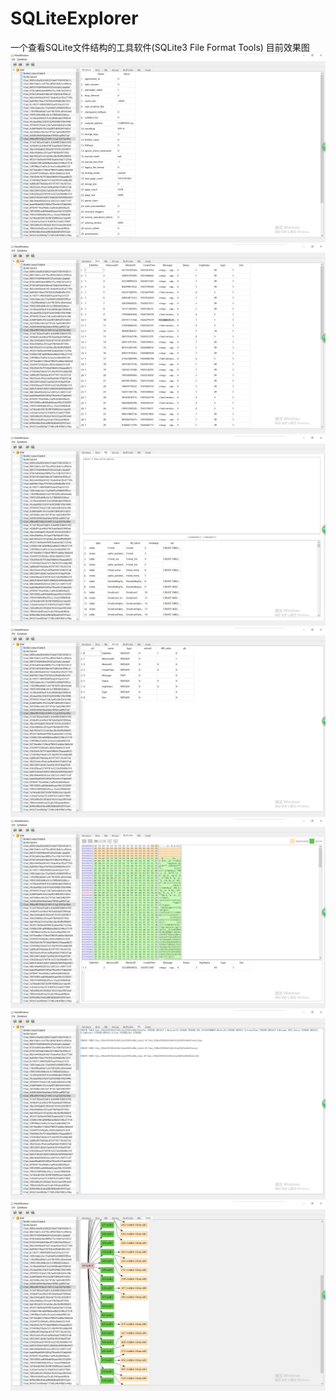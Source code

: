 # SQLiteExplorer
一个查看SQLite文件结构的工具软件(SQLite3 File Format Tools)
目前效果图
![image](https://github.com/hawkchch/SQLiteExplorer/blob/master/art/1.png)
![image](https://github.com/hawkchch/SQLiteExplorer/blob/master/art/2.png)
![image](https://github.com/hawkchch/SQLiteExplorer/blob/master/art/3.png)
![image](https://github.com/hawkchch/SQLiteExplorer/blob/master/art/4.png)
![image](https://github.com/hawkchch/SQLiteExplorer/blob/master/art/5.png)
![image](https://github.com/hawkchch/SQLiteExplorer/blob/master/art/6.png)
![image](https://github.com/hawkchch/SQLiteExplorer/blob/master/art/7.png)
